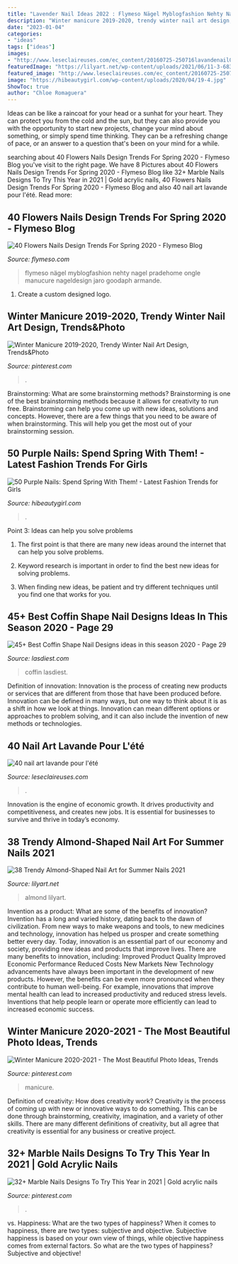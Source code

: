 ```yaml
---
title: "Lavender Nail Ideas 2022 : Flymeso Nägel Myblogfashion Nehty Nagel Pradehome Ongle Manucure Nageldesign Jaro Goodaph Armande"
description: "Winter manicure 2019-2020, trendy winter nail art design, trends&amp;photo"
date: "2023-01-04"
categories:
- "ideas"
tags: ["ideas"]
images:
- "http://www.leseclaireuses.com/ec_content/20160725-250716lavandenail01.jpg"
featuredImage: "https://lilyart.net/wp-content/uploads/2021/06/11-3-683x1024.jpg"
featured_image: "http://www.leseclaireuses.com/ec_content/20160725-250716lavandenail01.jpg"
image: "https://hibeautygirl.com/wp-content/uploads/2020/04/19-4.jpg"
ShowToc: true
author: "Chloe Romaguera"
---
```



Ideas can be like a raincoat for your head or a sunhat for your heart. They can protect you from the cold and the sun, but they can also provide you with the opportunity to start new projects, change your mind about something, or simply spend time thinking. They can be a refreshing change of pace, or an answer to a question that's been on your mind for a while.

	

		
searching about 40 Flowers Nails Design Trends For Spring 2020 - Flymeso Blog you've visit to the right page. We have 8 Pictures about 40 Flowers Nails Design Trends For Spring 2020 - Flymeso Blog like 32+ Marble Nails Designs To Try This Year in 2021 | Gold acrylic nails, 40 Flowers Nails Design Trends For Spring 2020 - Flymeso Blog and also 40 nail art lavande pour l&#039;été. Read more:
		
    
## 40 Flowers Nails Design Trends For Spring 2020 - Flymeso Blog

<img loading=lazy src="https://flymeso.com/images/nail/200309/flowers-nails-design-trends-11.jpg" onerror="this.onerror=null;this.src='https://tse1.mm.bing.net/th?id=OIP._NvLdc01Es24Hn5-XqfhcgHaJ4&amp;pid=15.1';" alt="40 Flowers Nails Design Trends For Spring 2020 - Flymeso Blog">

_Source: flymeso.com_

>flymeso nägel myblogfashion nehty nagel pradehome ongle manucure nageldesign jaro goodaph armande. 

	

1. Create a custom designed logo.

    
## Winter Manicure 2019-2020, Trendy Winter Nail Art Design, Trends&amp;Photo

<img loading=lazy src="https://i.pinimg.com/736x/5f/04/cd/5f04cd131403ff415e386f918a5c4958.jpg" onerror="this.onerror=null;this.src='https://tse3.mm.bing.net/th?id=OIP.0Xa98COE_8HIglgertjFBQAAAA&amp;pid=15.1';" alt="Winter Manicure 2019-2020, Trendy Winter Nail Art Design, Trends&amp;Photo">

_Source: pinterest.com_

>. 

	

Brainstorming: What are some brainstorming methods?
Brainstorming is one of the best brainstorming methods because it allows for creativity to run free. Brainstorming can help you come up with new ideas, solutions and concepts. However, there are a few things that you need to be aware of when brainstorming. This will help you get the most out of your brainstorming session.

    
## 50 Purple Nails: Spend Spring With Them! - Latest Fashion Trends For Girls

<img loading=lazy src="https://hibeautygirl.com/wp-content/uploads/2020/04/19-4.jpg" onerror="this.onerror=null;this.src='https://tse1.mm.bing.net/th?id=OIP.BWaKq80T-Mv8pdBaaMhQVAHaKa&amp;pid=15.1';" alt="50 Purple Nails: Spend Spring With Them! - Latest Fashion Trends for Girls">

_Source: hibeautygirl.com_

>. 

	

Point 3: Ideas can help you solve problems
1. The first point is that there are many new ideas around the internet that can help you solve problems.
2. Keyword research is important in order to find the best new ideas for solving problems.

3. When finding new ideas, be patient and try different techniques until you find one that works for you.

    
## 45+ Best Coffin Shape Nail Designs Ideas In This Season 2020 - Page 29

<img loading=lazy src="https://www.lasdiest.com/wp-content/uploads/2020/03/jq_nails_54512054_1993966617397866_2409977579718087751_n.jpg" onerror="this.onerror=null;this.src='https://tse2.mm.bing.net/th?id=OIP.nHYyXS8rR3Rm8vYHyXGKIAHaKu&amp;pid=15.1';" alt="45+ Best Coffin Shape Nail Designs ideas in this season 2020 - Page 29">

_Source: lasdiest.com_

>coffin lasdiest. 

	

Definition of innovation:
Innovation is the process of creating new products or services that are different from those that have been produced before. Innovation can be defined in many ways, but one way to think about it is as a shift in how we look at things. Innovation can mean different options or approaches to problem solving, and it can also include the invention of new methods or technologies.

    
## 40 Nail Art Lavande Pour L&#039;été

<img loading=lazy src="http://www.leseclaireuses.com/ec_content/20160725-250716lavandenail01.jpg" onerror="this.onerror=null;this.src='https://tse4.mm.bing.net/th?id=OIP.cwYGoGzQIm3zjas5a3DmvAHaJ4&amp;pid=15.1';" alt="40 nail art lavande pour l&#039;été">

_Source: leseclaireuses.com_

>. 

	

Innovation is the engine of economic growth. It drives productivity and competitiveness, and creates new jobs. It is essential for businesses to survive and thrive in today’s economy.

    
## 38 Trendy Almond-Shaped Nail Art For Summer Nails 2021

<img loading=lazy src="https://lilyart.net/wp-content/uploads/2021/06/11-3-683x1024.jpg" onerror="this.onerror=null;this.src='https://tse1.mm.bing.net/th?id=OIP.hjAFTOGUmKMDtvmfytkLcAHaLG&amp;pid=15.1';" alt="38 Trendy Almond-Shaped Nail Art for Summer Nails 2021">

_Source: lilyart.net_

>almond lilyart. 

	

Invention as a product: What are some of the benefits of innovation?
Invention has a long and varied history, dating back to the dawn of civilization. From new ways to make weapons and tools, to new medicines and technology, innovation has helped us prosper and create something better every day. Today, innovation is an essential part of our economy and society, providing new ideas and products that improve lives. There are many benefits to innovation, including: 
Improved Product Quality 
Improved Economic Performance 
Reduced Costs 
New Markets 
New Technology advancements have always been important in the development of new products. However, the benefits can be even more pronounced when they contribute to human well-being. For example, innovations that improve mental health can lead to increased productivity and reduced stress levels. Inventions that help people learn or operate more efficiently can lead to increased economic success.

    
## Winter Manicure 2020-2021 - The Most Beautiful Photo Ideas, Trends

<img loading=lazy src="https://i.pinimg.com/736x/fc/87/be/fc87bea537b00b02d56a2d96e7d10c81.jpg" onerror="this.onerror=null;this.src='https://tse3.mm.bing.net/th?id=OIP.kOdN9xfAjw75I84qx-zwLAHaHW&amp;pid=15.1';" alt="Winter Manicure 2020-2021 - The Most Beautiful Photo Ideas, Trends">

_Source: pinterest.com_

>manicure. 

	

Definition of creativity: How does creativity work?
Creativity is the process of coming up with new or innovative ways to do something. This can be done through brainstorming, creativity, imagination, and a variety of other skills. There are many different definitions of creativity, but all agree that creativity is essential for any business or creative project.

    
## 32+ Marble Nails Designs To Try This Year In 2021 | Gold Acrylic Nails

<img loading=lazy src="https://i.pinimg.com/736x/bf/10/c7/bf10c70747ea3e387fb9cccd4441361a.jpg" onerror="this.onerror=null;this.src='https://tse4.mm.bing.net/th?id=OIP.l39wlohPAR9tZ7jFas-JbAHaJ3&amp;pid=15.1';" alt="32+ Marble Nails Designs To Try This Year in 2021 | Gold acrylic nails">

_Source: pinterest.com_

>. 

	

vs. Happiness: What are the two types of happiness?
When it comes to happiness, there are two types: subjective and objective. Subjective happiness is based on your own view of things, while objective happiness comes from external factors. So what are the two types of happiness? Subjective and objective!

